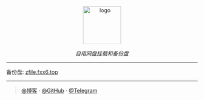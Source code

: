 <div align="center">
  <a href="https://alist.fxx6.top"><img width="100px" alt="logo" target="_black" src="https://lsky.fxx6.top/i/2024/05/28/665540bd563df.png"/></a>
  <p><em>自用网盘挂载和备份盘</em></p>
<div>
</div>
</div>

---

备份盘: [zfile.fxx6.top](http://zfile.fxx6.top)

---

> [@博客](https://blog.fxx6.top) · [@GitHub](https://github.com/fxxisme) · [@Telegram](https://t.me/fxxisme)
